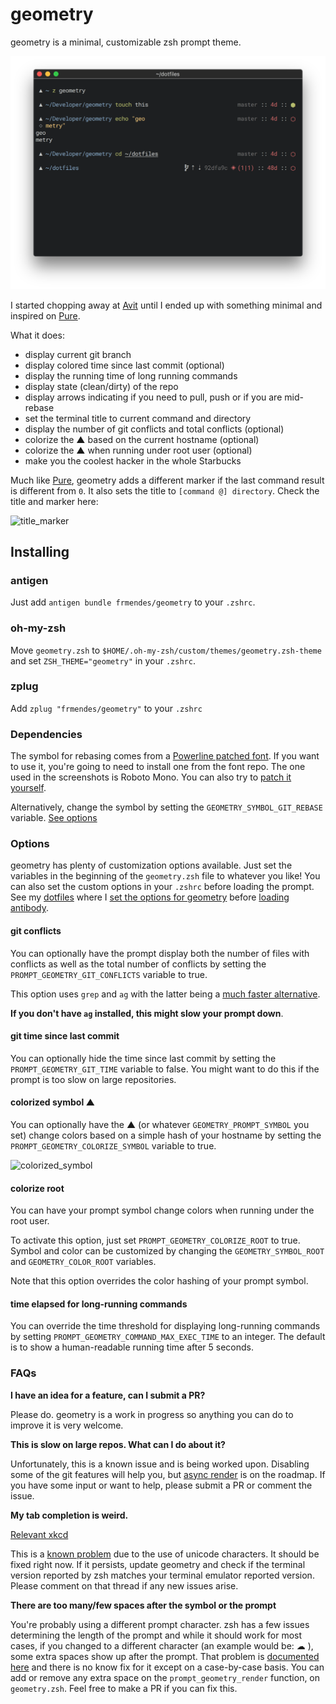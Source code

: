 # geometry

geometry is a minimal, customizable zsh prompt theme.

![geometry](screenshots/geometry.png)

I started chopping away at [Avit](https://github.com/robbyrussell/oh-my-zsh/blob/master/themes/avit.zsh-theme) until I ended up with something minimal and inspired on [Pure](https://github.com/sindresorhus/pure).

What it does:

- display current git branch
- display colored time since last commit (optional)
- display the running time of long running commands
- display state (clean/dirty) of the repo
- display arrows indicating if you need to pull, push or if you are mid-rebase
- set the terminal title to current command and directory
- display the number of git conflicts and total conflicts (optional)
- colorize the ▲ based on the current hostname (optional)
- colorize the ▲ when running under root user (optional)
- make you the coolest hacker in the whole Starbucks

Much like [Pure](https://github.com/sindresorhus/pure), geometry adds a different marker
if the last command result is different from `0`. It also sets the title to
`[command @] directory`. Check the title and marker here:

![title_marker](screenshots/title_marker.png)

## Installing

### antigen

Just add `antigen bundle frmendes/geometry` to your `.zshrc`.

### oh-my-zsh

Move `geometry.zsh` to `$HOME/.oh-my-zsh/custom/themes/geometry.zsh-theme` and
set `ZSH_THEME="geometry"` in your `.zshrc`.

### zplug

Add `zplug "frmendes/geometry"` to your `.zshrc`

### Dependencies

The symbol for rebasing comes from a [Powerline patched font](https://github.com/powerline/fonts). If you want to use it, you're going to need to install one from the font repo. The one used in the screenshots is Roboto Mono. You can also try to [patch it yourself](https://github.com/powerline/fontpatcher).

Alternatively, change the symbol by setting the `GEOMETRY_SYMBOL_GIT_REBASE` variable. [See options](#options)

### Options

geometry has plenty of customization options available. Just set the variables in the
beginning of the `geometry.zsh` file to whatever you like! You can also set the custom options in
your `.zshrc` before loading the prompt. See my
[dotfiles](https://github.com/frmendes/dotfiles) where I [set the options for
geometry](https://github.com/frmendes/dotfiles/blob/master/system/prompt.zsh#L17-L22)
before [loading antibody](https://github.com/frmendes/dotfiles/blob/master/zsh/zshrc.symlink#L10-L14).

#### git conflicts

You can optionally have the prompt display both the number of files with
conflicts as well as the total number of conflicts by setting the
`PROMPT_GEOMETRY_GIT_CONFLICTS` variable to true.

This option uses `grep` and `ag` with the latter being a [much faster alternative](http://geoff.greer.fm/ag/).

**If you don't have `ag` installed, this might slow your prompt down**.

#### git time since last commit

You can optionally hide the time since last commit by setting the
`PROMPT_GEOMETRY_GIT_TIME` variable to false. You might want to
do this if the prompt is too slow on large repositories.

#### colorized symbol ▲

You can optionally have the ▲ (or whatever `GEOMETRY_PROMPT_SYMBOL` you set)
change colors based on a simple hash of your hostname by setting the
`PROMPT_GEOMETRY_COLORIZE_SYMBOL` variable to true.

![colorized_symbol](screenshots/colorized_symbol.png)

#### colorize root

You can have your prompt symbol change colors when running under the root user.

To activate this option, just set `PROMPT_GEOMETRY_COLORIZE_ROOT` to true. Symbol and color can be customized by changing the `GEOMETRY_SYMBOL_ROOT` and `GEOMETRY_COLOR_ROOT` variables.

Note that this option overrides the color hashing of your prompt symbol.

#### time elapsed for long-running commands

You can override the time threshold for displaying long-running commands by setting `PROMPT_GEOMETRY_COMMAND_MAX_EXEC_TIME` to an integer. The default is to show a human-readable running time after 5 seconds.

### FAQs

**I have an idea for a feature, can I submit a PR?**

Please do. geometry is a work in progress so anything you can do to improve it
is very welcome.

**This is slow on large repos. What can I do about it?**

Unfortunately, this is a known issue and is being worked upon. Disabling some of
the git features will help you, but [async render](https://github.com/frmendes/geometry/issues/6) is on the roadmap. If you
have some input or want to help, please submit a PR or comment the issue.

**My tab completion is weird.**

[Relevant xkcd](http://xkcd.com/1726/)

This is a [known problem](https://github.com/frmendes/geometry/issues/3#issuecomment-244875921) due to the use of unicode characters. It should be fixed right now. If it persists, update geometry and check if the terminal version reported by zsh matches your terminal emulator reported version. Please comment on that thread if any new issues arise.

**There are too many/few spaces after the symbol or the prompt**

You're probably using a different prompt character. zsh has a few issues
determining the length of the prompt and while it should work for most cases, if
you changed to a different character (an example would be:  ☁︎ ), some extra spaces show up after the prompt. That problem is [documented here](https://github.com/frmendes/geometry/issues/3#issuecomment-245571623) and there is no know fix for it except on a case-by-case basis. You can add or remove any extra space on the `prompt_geometry_render` function, on `geometry.zsh`. Feel free to make a PR if you can fix this.
